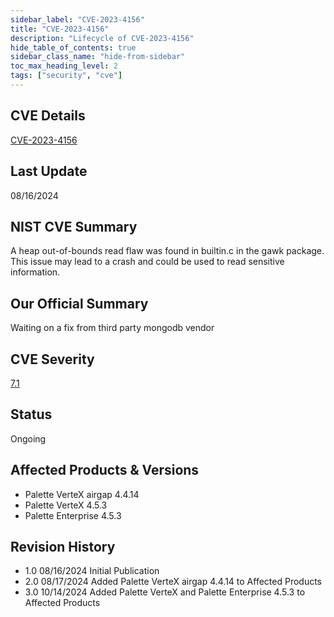 ```yaml
---
sidebar_label: "CVE-2023-4156"
title: "CVE-2023-4156"
description: "Lifecycle of CVE-2023-4156"
hide_table_of_contents: true
sidebar_class_name: "hide-from-sidebar"
toc_max_heading_level: 2
tags: ["security", "cve"]
---
```


## CVE Details

[CVE-2023-4156](https://nvd.nist.gov/vuln/detail/CVE-2023-4156)

## Last Update

08/16/2024

## NIST CVE Summary

A heap out-of-bounds read flaw was found in builtin.c in the gawk package. This issue may lead to a crash and could be
used to read sensitive information.

## Our Official Summary

Waiting on a fix from third party mongodb vendor

## CVE Severity

[7.1](https://nvd.nist.gov/vuln/detail/CVE-2023-4156)

## Status

Ongoing

## Affected Products & Versions

- Palette VerteX airgap 4.4.14
- Palette VerteX 4.5.3
- Palette Enterprise 4.5.3 

## Revision History

- 1.0 08/16/2024 Initial Publication
- 2.0 08/17/2024 Added Palette VerteX airgap 4.4.14 to Affected Products
- 3.0 10/14/2024 Added Palette VerteX and Palette Enterprise 4.5.3 to Affected Products
